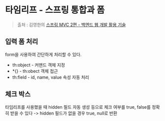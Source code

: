 타임리프 - 스프링 통합과 폼
==
> 출처 : 김영한의 [스프링 MVC 2편 - 백엔드 웹 개발 활용 기술](https://www.inflearn.com/course/%EC%8A%A4%ED%94%84%EB%A7%81-mvc-2/dashboard)

입력 폼 처리
--
form을 사용하여 간단하게 처리할 수 있다.
- th:object - 커맨드 객체 지정
- *{} - th:obect 객체 접근
- th:field - id, name, value 속성 자동 처리

체크 박스
--
타임리프를 사용했을 때 hidden 필드 자동 생성 등으로 체크 여부를 true, false를 정확히 받을 수 있다 -> hidden 필드가 없을 경우 true, null로 반환

